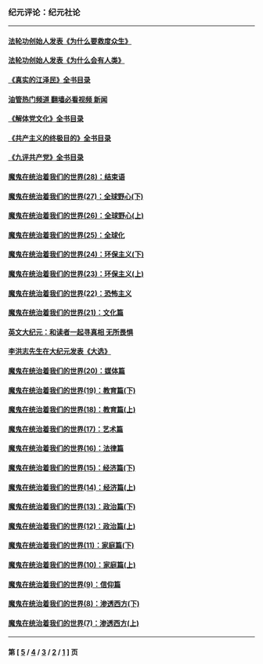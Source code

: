 ### 纪元评论：纪元社论
---
#### [法轮功创始人发表《为什么要救度众生》](../../pages/nsc422/n13975246.md?05310330) 
#### [法轮功创始人发表《为什么会有人类》](../../pages/nsc422/n13912117.md?05310330) 
#### [《真实的江泽民》全书目录](../../pages/nsc422/n13721399.md?05310330) 
#### [油管热门频道 翻墙必看视频 新闻](ok?05310330)
#### [《解体党文化》全书目录](../../pages/nsc422/n13721157.md?05310330) 
#### [《共产主义的终极目的》全书目录](../../pages/nsc422/n13721048.md?05310330) 
#### [《九评共产党》全书目录](../../pages/nsc422/n13708085.md?05310330) 
#### [魔鬼在统治着我们的世界(28)：结束语](../../pages/nsc422/n10936246.md?05310330) 
#### [魔鬼在统治着我们的世界(27)：全球野心(下)](../../pages/nsc422/n10928319.md?05310330) 
#### [魔鬼在统治着我们的世界(26)：全球野心(上)](../../pages/nsc422/n10900318.md?05310330) 
#### [魔鬼在统治着我们的世界(25)：全球化](../../pages/nsc422/n10788205.md?05310330) 
#### [魔鬼在统治着我们的世界(24)：环保主义(下)](../../pages/nsc422/n10695307.md?05310330) 
#### [魔鬼在统治着我们的世界(23)：环保主义(上)](../../pages/nsc422/n10688613.md?05310330) 
#### [魔鬼在统治着我们的世界(22)：恐怖主义](../../pages/nsc422/n10614727.md?05310330) 
#### [魔鬼在统治着我们的世界(21)：文化篇](../../pages/nsc422/n10597706.md?05310330) 
#### [英文大纪元：和读者一起寻真相 无所畏惧](../../pages/nsc422/n12542027.md?05310330) 
#### [李洪志先生在大纪元发表《大选》](../../pages/nsc422/n12534746.md?05310330) 
#### [魔鬼在统治着我们的世界(20)：媒体篇](../../pages/nsc422/n10586579.md?05310330) 
#### [魔鬼在统治着我们的世界(19)：教育篇(下)](../../pages/nsc422/n10564808.md?05310330) 
#### [魔鬼在统治着我们的世界(18)：教育篇(上)](../../pages/nsc422/n10526970.md?05310330) 
#### [魔鬼在统治着我们的世界(17)：艺术篇](../../pages/nsc422/n10499093.md?05310330) 
#### [魔鬼在统治着我们的世界(16)：法律篇](../../pages/nsc422/n10485969.md?05310330) 
#### [魔鬼在统治着我们的世界(15)：经济篇(下)](../../pages/nsc422/n10469975.md?05310330) 
#### [魔鬼在统治着我们的世界(14)：经济篇(上)](../../pages/nsc422/n10457370.md?05310330) 
#### [魔鬼在统治着我们的世界(13)：政治篇(下)](../../pages/nsc422/n10448270.md?05310330) 
#### [魔鬼在统治着我们的世界(12)：政治篇(上)](../../pages/nsc422/n10444576.md?05310330) 
#### [魔鬼在统治着我们的世界(11)：家庭篇(下)](../../pages/nsc422/n10440961.md?05310330) 
#### [魔鬼在统治着我们的世界(10)：家庭篇(上)](../../pages/nsc422/n10435448.md?05310330) 
#### [魔鬼在统治着我们的世界(9)：信仰篇](../../pages/nsc422/n10432159.md?05310330) 
#### [魔鬼在统治着我们的世界(8)：渗透西方(下)](../../pages/nsc422/n10429603.md?05310330) 
#### [魔鬼在统治着我们的世界(7)：渗透西方(上)](../../pages/nsc422/n10426013.md?05310330) 

---
#### 第 [ [5](./5.md?05310330) / [4](./4.md?05310330) / [3](./3.md?05310330) / [2](./2.md?05310330) / [1](./1.md?05310330) ] 页

